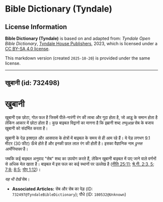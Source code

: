 # Bible Dictionary (Tyndale)

## License Information

**Bible Dictionary (Tyndale)** is based on and adapted from: _Tyndale Open Bible Dictionary_, [Tyndale House Publishers](https://tyndaleopenresources.com/), 2023, which is licensed under a [CC BY-SA 4.0 license](https://creativecommons.org/licenses/by-sa/4.0/legalcode.en).

This markdown version (created `2025-10-20`) is provided under the same license.



--------------------------------

## खुबानी (id: 732498)

खुबानी
======

खुबानी एक छोटा, गोल फल है जिसमें पीले\-नारंगी रंग की त्वचा और गूदा होता है, जो आड़ू के समान होता है लेकिन आकार में छोटा होता है। कुछ बाइबल विद्वानों का मानना है कि इब्रानी शब्द *तप्पूअख़* सेब के बजाय खुबानी को संदर्भित करता है।

खुबानी के पेड़ इस्राएल और आसपास के क्षेत्रों में बाइबल के समय से ही आम रहे हैं। ये पेड़ लगभग 9\.1 मीटर (30 फीट) ऊँचे होते हैं और इनकी छाल लाल रंग की होती है। इसका वैज्ञानिक नाम *प्रुनस आर्मेनियाका* है।

जबकि कई बाइबल अनुवाद "सेब" शब्द का उपयोग करते हैं, लेकिन खुबानी बाइबल में पाए जाने वाले वर्णनों से अधिक मेल खाता है। बाइबल में इस फल का कई स्थानों पर उल्लेख है ([नीति 25:11](https://ref.ly/Prov25:11); [श्रे.गी. 2:3, 5](https://ref.ly/Song2:3,Song2:5); [7:8](https://ref.ly/Song7:8); [8:5](https://ref.ly/Song8:5); [योए 1:12](https://ref.ly/Joel1:12))।

 *यह भी देखें* सेब।

* **Associated Articles:** सेब और सेब का पेड़ (ID: `732497@TyndaleBibleDictionary`); पौधे (ID: `180532@Unknown`)


